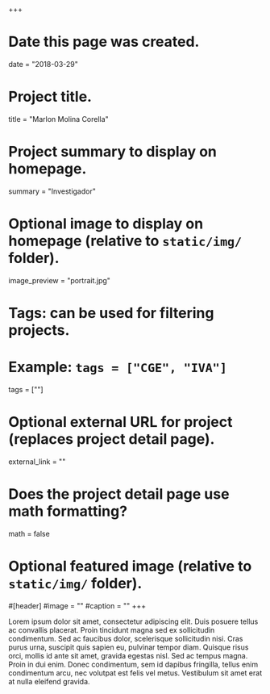 +++
# Date this page was created.
date = "2018-03-29"

# Project title.
title = "Marlon Molina Corella"
  
# Project summary to display on homepage.
summary = "Investigador"

# Optional image to display on homepage (relative to `static/img/` folder).
image_preview = "portrait.jpg"
  
# Tags: can be used for filtering projects.
# Example: `tags = ["CGE", "IVA"]`
tags = [""]
  
# Optional external URL for project (replaces project detail page).
external_link = ""
  
# Does the project detail page use math formatting?
math = false
  
# Optional featured image (relative to `static/img/` folder).
#[header]
#image = ""
#caption = ""
+++
    
Lorem ipsum dolor sit amet, consectetur adipiscing elit. Duis posuere tellus ac convallis placerat. Proin tincidunt magna sed ex sollicitudin condimentum. Sed ac faucibus dolor, scelerisque sollicitudin nisi. Cras purus urna, suscipit quis sapien eu, pulvinar tempor diam. Quisque risus orci, mollis id ante sit amet, gravida egestas nisl. Sed ac tempus magna. Proin in dui enim. Donec condimentum, sem id dapibus fringilla, tellus enim condimentum arcu, nec volutpat est felis vel metus. Vestibulum sit amet erat at nulla eleifend gravida.
  
  